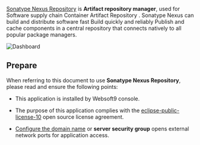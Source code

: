 [Sonatype Nexus Repository](https://www.sonatype.com/products/sonatype-nexus-repository) is **Artifact repository manager**, used for Software supply chain Container Artifact Repository . Sonatype Nexus  can build and distribute software fast Build quickly and reliably Publish and cache components in a central repository that connects natively to all popular package managers. 


![Dashboard](https://libs.websoft9.com/Websoft9/DocsPicture/zh/nexus/nexus-gui-websoft9.webp)


## Prepare

When referring to this document to use **Sonatype Nexus Repository**, please read and ensure the following points:

- This application is installed by Websoft9 console.

- The purpose of this application complies with the [eclipse-public-license-10](https://opensource.org/license/epl-1-0/) open source license agreement.

- [Configure the domain name](./domain-set) or **server security group** opens external network ports for application access.